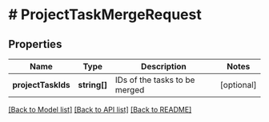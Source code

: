 # # ProjectTaskMergeRequest

## Properties

Name | Type | Description | Notes
------------ | ------------- | ------------- | -------------
**projectTaskIds** | **string[]** | IDs of the tasks to be merged | [optional]

[[Back to Model list]](../../README.md#models) [[Back to API list]](../../README.md#endpoints) [[Back to README]](../../README.md)
